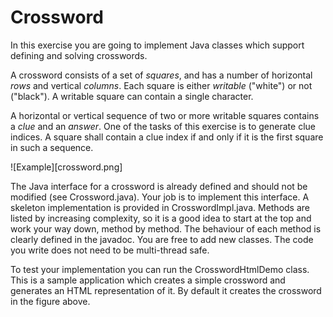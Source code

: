 # Crossword

In this exercise you are going to implement Java classes which support defining and solving crosswords.

A crossword consists of a set of *squares*, and has a number of horizontal *rows* and vertical
*columns*. Each square is either *writable* ("white") or not ("black"). A writable square can
contain a single character.

A horizontal or vertical sequence of two or more writable squares contains a *clue* and an
*answer*. One of the tasks of this exercise is to generate clue indices. A square shall contain a clue
index if and only if it is the first square in such a sequence.

![Example][crossword.png]

The Java interface for a crossword is already defined and should not be modified (see Crossword.java).
Your job is to implement this interface. A skeleton implementation is provided in CrosswordImpl.java.
Methods are listed by increasing complexity, so it is a good idea to start at the top and work your way down,
method by method. The behaviour of each method is clearly defined in the javadoc. You are free to add new
classes. The code you write does not need to be multi-thread safe.

To test your implementation you can run the CrosswordHtmlDemo class. This is a sample application which creates
a simple crossword and generates an HTML representation of it. By default it creates the crossword in the figure
above.

